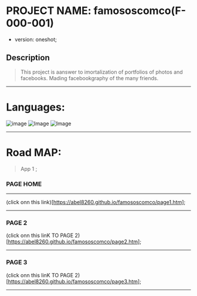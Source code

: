 # PROJECT NAME: famososcomco(F-000-001)
- version: oneshot;

## Description

> This project is aanswer to imortalization of portfolios of photos and facebooks. Mading facebookgraphy of the many friends.           


***
# Languages: 
 ![image](https://img.shields.io/badge/JavaScript-F7DF1E?style=for-the-badge&logo=javascript&logoColor=black) ![Image](https://img.shields.io/badge/HTML-239120?style=for-the-badge&logo=html5&logoColor=white) ![Image](https://img.shields.io/badge/CSS-239120?&style=for-the-badge&logo=css3&logoColor=white)

***
# Road  MAP:

> App 1 ;

### PAGE HOME 
***
(click onn this link)[https://abel8260.github.io/famososcomco/page1.htm];

***
### PAGE 2
(click onn this linK TO PAGE 2)[https://abel8260.github.io/famososcomco/page2.htm];

***
### PAGE 3
(click onn this linK TO PAGE 2)[https://abel8260.github.io/famososcomco/page3.htm];

***
